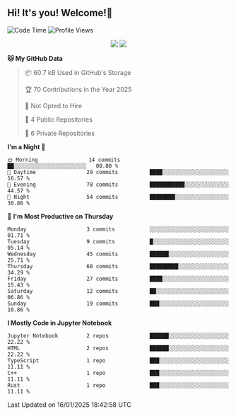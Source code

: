 ## Hi! It's you! Welcome!👋
<p align="left">
  <img src="http://img.shields.io/badge/Code%20Time-25%20hrs%2045%20mins-blue" alt="Code Time">
  <img src="http://img.shields.io/badge/Profile%20Views-64-blue" alt="Profile Views">
</p>
<p align="center">
  <img src="https://github-readme-stats.vercel.app/api/top-langs/?username=Shanshuimei&theme=transparent&hide_border=true" />
  <img src="https://github-readme-stats.vercel.app/api/wakatime?username=Shanshuimei&theme=transparent&hide_border=true&layout=compact&langs_count=22" />
</p>
<!--START_SECTION:waka-->

**🐱 My GitHub Data** 

> 📦 60.7 kB Used in GitHub's Storage 
 > 
> 🏆 70 Contributions in the Year 2025
 > 
> 🚫 Not Opted to Hire
 > 
> 📜 4 Public Repositories 
 > 
> 🔑 6 Private Repositories 
 > 
**I'm a Night 🦉** 

```text
🌞 Morning                14 commits          ██░░░░░░░░░░░░░░░░░░░░░░░   08.00 % 
🌆 Daytime                29 commits          ████░░░░░░░░░░░░░░░░░░░░░   16.57 % 
🌃 Evening                78 commits          ███████████░░░░░░░░░░░░░░   44.57 % 
🌙 Night                  54 commits          ████████░░░░░░░░░░░░░░░░░   30.86 % 
```
📅 **I'm Most Productive on Thursday** 

```text
Monday                   3 commits           ░░░░░░░░░░░░░░░░░░░░░░░░░   01.71 % 
Tuesday                  9 commits           █░░░░░░░░░░░░░░░░░░░░░░░░   05.14 % 
Wednesday                45 commits          ██████░░░░░░░░░░░░░░░░░░░   25.71 % 
Thursday                 60 commits          █████████░░░░░░░░░░░░░░░░   34.29 % 
Friday                   27 commits          ████░░░░░░░░░░░░░░░░░░░░░   15.43 % 
Saturday                 12 commits          ██░░░░░░░░░░░░░░░░░░░░░░░   06.86 % 
Sunday                   19 commits          ███░░░░░░░░░░░░░░░░░░░░░░   10.86 % 
```


**I Mostly Code in Jupyter Notebook** 

```text
Jupyter Notebook         2 repos             ██████░░░░░░░░░░░░░░░░░░░   22.22 % 
HTML                     2 repos             ██████░░░░░░░░░░░░░░░░░░░   22.22 % 
TypeScript               1 repo              ███░░░░░░░░░░░░░░░░░░░░░░   11.11 % 
C++                      1 repo              ███░░░░░░░░░░░░░░░░░░░░░░   11.11 % 
Rust                     1 repo              ███░░░░░░░░░░░░░░░░░░░░░░   11.11 % 
```




 Last Updated on 16/01/2025 18:42:58 UTC
<!--END_SECTION:waka-->
